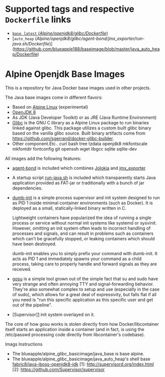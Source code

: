 # Supported tags and respective `Dockerfile` links
-	[`base`, `latest` (*Alpine/openjdk8/glibc/Dockerfile*)](https://github.com/blueapple188/baseimage/blob/master/java_base/Dockerfile)
-	[`auto_heap` (*Alpine/openjdk8/glibc/agent-bond/jmx_exporter/run-java.sh/Dockerfile*)] (https://github.com/blueapple188/baseimage/blob/master/java_auto_heap/Dockerfile)

# Alpine Openjdk Base Images

This is a repository for Java Docker base images used in other projects.

The Java base images come in different flavors:

* Based on [Alpine Linux](https://www.alpinelinux.org/) (experimental)
* [OpenJDK 8](http://openjdk.java.net/projects/jdk8/)
* As JDK (Java Developer Toolkit) or as JRE (Java Runtime Environment)
* [Glibc](https://github.com/sgerrand/alpine-pkg-glibc) is the GNU C library as a Alpine Linux package to run binaries linked against glibc. This package utilizes a custom built glibc binary based on the vanilla glibc source. Built binary artifacts come from https://github.com/sgerrand/docker-glibc-builder.
* Other component.Etc.. curl bash tree tzdata openjdk8 mkfontscale mkfontdir fontconfig git openssh wget libgcc sqlite sqlite-dev

All images add the following features:

* [agent-bond](https://github.com/fabric8io/agent-bond) is included
  which combines [Jolokia](http://www.jolokia.org) and
  [jmx_exporter](https://github.com/prometheus/jmx_exporter)
* A startup script [run-java.sh](https://github.com/fabric8io/run-java-sh) is
  included which transparently starts Java application provided as FAT-jar or
  traditionally with a bunch of jar dependencies.
* [dumb-init](https://github.com/Yelp/dumb-init) is a simple process supervisor and init system designed to run as PID 1 inside minimal   container environments (such as Docker). It is deployed as a small, statically-linked binary written in C.

  Lightweight containers have popularized the idea of running a single process or service without normal init systems like systemd or     sysvinit. However, omitting an init system often leads to incorrect handling of processes and signals, and can result in problems such   as containers which can't be gracefully stopped, or leaking containers which should have been destroyed.

  dumb-init enables you to simply prefix your command with dumb-init. It acts as PID 1 and immediately spawns your command as a child     process, taking care to properly handle and forward signals as they are received.
* [gosu](https://github.com/tianon/gosu) is a simple tool grown out of the simple fact that su and sudo have very strange and often       annoying TTY and signal-forwarding behavior. They're also somewhat complex to setup and use (especially in the case of sudo), which     allows for a great deal of expressivity, but falls flat if all you need is "run this specific application as this specific user and     get out of the pipeline".

* [Supervisor][1]([Github][2]) init system overlayed on it.

The core of how gosu works is stolen directly from how Docker/libcontainer itself starts an application inside a container (and in fact, is using the /etc/passwd processing code directly from libcontainer's codebase).  

Imags Instructions
- The blueapple/alpine_glibc_basicimage/java_base is base alpine.
- The blueapple/alpine_glibc_basicimage/java_auto_heap's shell base [fabric8/java-jboss-openjdk8-jdk](https://hub.docker.com/r/fabric8/java-jboss-openjdk8-jdk/)
[1]: http://supervisord.org/index.html
[2]: https://github.com/Supervisor/supervisor
